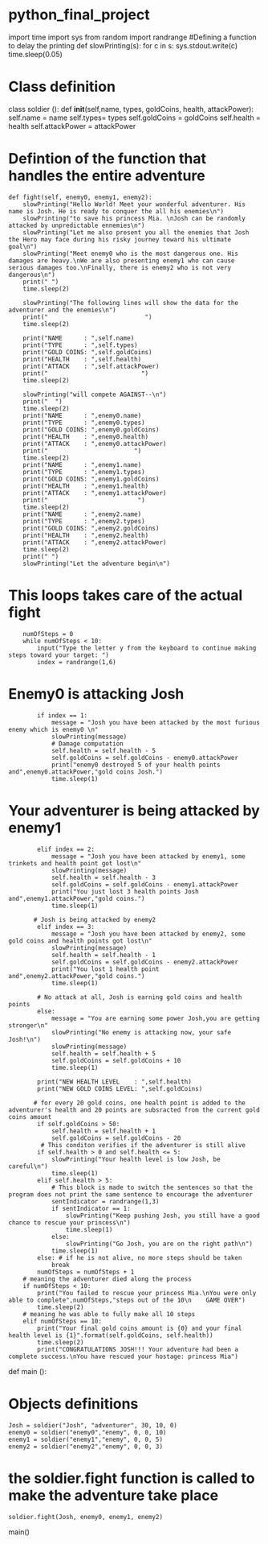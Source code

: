 # python_final_project

import time
import sys
from random import randrange
#Defining a function to delay the printing
def slowPrinting(s):
    for c in s:
        sys.stdout.write(c)
        time.sleep(0.05) 

# Class definition
class soldier ():
    def __init__(self,name, types, goldCoins, health, attackPower):
        self.name = name
        self.types= types
        self.goldCoins = goldCoins
        self.health = health
        self.attackPower = attackPower
 
 # Defintion of the function that handles the entire adventure
    def fight(self, enemy0, enemy1, enemy2):
        slowPrinting("Hello World! Meet your wonderful adventurer. His name is Josh. He is ready to conquer the all his enemies\n")
        slowPrinting("to save his princess Mia. \nJosh can be randomly attacked by unpredictable ennemies\n")
        slowPrinting("Let me also present you all the enemies that Josh the Hero may face during his risky journey toward his ultimate goal\n")
        slowPrinting("Meet enemy0 who is the most dangerous one. His damages are heavy.\nWe are also presenting enemy1 who can cause serious damages too.\nFinally, there is enemy2 who is not very dangerous\n")
        print(" ")
        time.sleep(2)
        
        slowPrinting("The following lines will show the data for the adventurer and the enemies\n")
        print("                           ")
        time.sleep(2)
        
        print("NAME      : ",self.name)
        print("TYPE      : ",self.types)
        print("GOLD COINS: ",self.goldCoins)
        print("HEALTH    : ",self.health)
        print("ATTACK    : ",self.attackPower)
        print("                          ")
        time.sleep(2)
        
        slowPrinting("will compete AGAINST--\n")
        print("  ")
        time.sleep(2)
        print("NAME      : ",enemy0.name)
        print("TYPE      : ",enemy0.types)
        print("GOLD COINS: ",enemy0.goldCoins)
        print("HEALTH    : ",enemy0.health)
        print("ATTACK    : ",enemy0.attackPower)
        print("                        ")
        time.sleep(2)
        print("NAME      : ",enemy1.name)
        print("TYPE      : ",enemy1.types)
        print("GOLD COINS: ",enemy1.goldCoins)
        print("HEALTH    : ",enemy1.health)
        print("ATTACK    : ",enemy1.attackPower)
        print("                         ")
        time.sleep(2)
        print("NAME      : ",enemy2.name)
        print("TYPE      : ",enemy2.types)
        print("GOLD COINS: ",enemy2.goldCoins)
        print("HEALTH    : ",enemy2.health)
        print("ATTACK    : ",enemy2.attackPower) 
        time.sleep(2)
        print(" ")
        slowPrinting("Let the adventure begin\n")
 # This loops takes care of the actual fight
        numOfSteps = 0
        while numOfSteps < 10:
            input("Type the letter y from the keyboard to continue making steps toward your target: ") 
            index = randrange(1,6) 
 # Enemy0 is attacking Josh
            if index == 1:
                message = "Josh you have been attacked by the most furious enemy which is enemy0 \n"
                slowPrinting(message)
                # Damage computation
                self.health = self.health - 5
                self.goldCoins = self.goldCoins - enemy0.attackPower
                print("enemy0 destroyed 5 of your health points and",enemy0.attackPower,"gold coins Josh.") 
                time.sleep(1)    
 # Your adventurer is being attacked by enemy1
            elif index == 2:
                message = "Josh you have been attacked by enemy1, some trinkets and health point got lost\n"
                slowPrinting(message)
                self.health = self.health - 3
                self.goldCoins = self.goldCoins - enemy1.attackPower
                print("You just lost 3 health points Josh and",enemy1.attackPower,"gold coins.")
                time.sleep(1)
           
           # Josh is being attacked by enemy2   
            elif index == 3:
                message = "Josh you have been attacked by enemy2, some gold coins and health points got lost\n"
                slowPrinting(message)
                self.health = self.health - 1
                self.goldCoins = self.goldCoins - enemy2.attackPower
                print("You lost 1 health point and",enemy2.attackPower,"gold coins.")
                time.sleep(1)
                  
            # No attack at all, Josh is earning gold coins and health points          
            else:
                message = "You are earning some power Josh,you are getting stronger\n"
                slowPrinting("No enemy is attacking now, your safe Josh!\n")
                slowPrinting(message)
                self.health = self.health + 5
                self.goldCoins = self.goldCoins + 10
                time.sleep(1)
                
            print("NEW HEALTH LEVEL    : ",self.health)
            print("NEW GOLD COINS LEVEL: ",self.goldCoins)   
           
           # for every 20 gold coins, one health point is added to the adventurer's health and 20 points are subsracted from the current gold coins amount    
            if self.goldCoins > 50:
                self.health = self.health + 1
                self.goldCoins = self.goldCoins - 20
             # This conditon verifies if the adventurer is still alive   
            if self.health > 0 and self.health <= 5:
                slowPrinting("Your health level is low Josh, be careful\n")
                time.sleep(1)
            elif self.health > 5:
                # This block is made to switch the sentences so that the program does not print the same sentence to encourage the adventurer
                sentIndicator = randrange(1,3)
                if sentIndicator == 1:
                    slowPrinting("Keep pushing Josh, you still have a good chance to rescue your princess\n")
                    time.sleep(1)
                else:
                    slowPrinting("Go Josh, you are on the right path\n")
                time.sleep(1)
            else: # if he is not alive, no more steps should be taken
                break
            numOfSteps = numOfSteps + 1   
        # meaning the adventurer died along the process
        if numOfSteps < 10:
            print("You failed to rescue your princess Mia.\nYou were only able to complete",numOfSteps,"steps out of the 10\n    GAME OVER")
            time.sleep(2)
        # meaning he was able to fully make all 10 steps    
        elif numOfSteps == 10:
            print("Your final gold coins amount is {0} and your final health level is {1}".format(self.goldCoins, self.health))
            time.sleep(2)
            print("CONGRATULATIONS JOSH!!! Your adventure had been a complete success.\nYou have rescued your hostage: princess Mia")
            
def main ():
 # Objects definitions   
    Josh = soldier("Josh", "adventurer", 30, 10, 0)
    enemy0 = soldier("enemy0","enemy", 0, 0, 10)
    enemy1 = soldier("enemy1","enemy", 0, 0, 5)          
    enemy2 = soldier("enemy2","enemy", 0, 0, 3)
 # the soldier.fight function is called to make the adventure take place   
    soldier.fight(Josh, enemy0, enemy1, enemy2)
              
main()              
  
